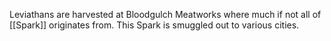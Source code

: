 Leviathans are harvested at Bloodgulch Meatworks where much if not all of [[Spark]] originates from. This Spark is smuggled out to various cities.